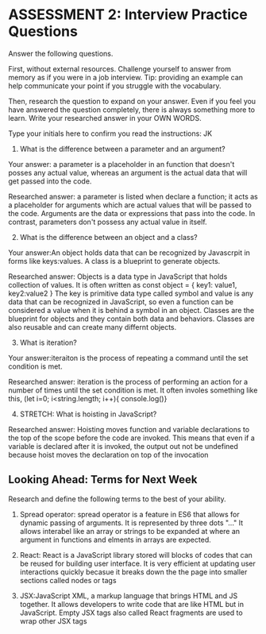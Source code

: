 # ASSESSMENT 2: Interview Practice Questions

Answer the following questions.

First, without external resources. Challenge yourself to answer from memory as if you were in a job interview. Tip: providing an example can help communicate your point if you struggle with the vocabulary.

Then, research the question to expand on your answer. Even if you feel you have answered the question completely, there is always something more to learn. Write your researched answer in your OWN WORDS.

Type your initials here to confirm you read the instructions: JK

1. What is the difference between a parameter and an argument?

Your answer: a parameter is a placeholder in an function that doesn't posses any actual value, whereas an argument is the actual data that will get passed into the code. 

Researched answer: a parameter is listed when declare a function; it acts as a placeholder for arguments which are actual values that will be passed to the code. Arguments are the data or expressions that pass into the code. In contrast, parameters don't possess any actual value in itself. 

2. What is the difference between an object and a class?

Your answer:An object holds data that can be recognized by Javascrpit in forms like keys:values. A class is a blueprint to generate objects. 

Researched answer: Objects is a data type in JavaScript that holds collection of values. It is often written as const object = {
    key1: value1, key2:value2
} The key is primitive data type called symbol and value is any data that can be recognized in JavaScript, so even a function can be considered a value when it is behind a symbol in an object. Classes are the blueprint for objects and they contain both data and behaviors. Classes are also reusable and can create many differnt objects. 

3. What is iteration?

Your answer:iteraiton is the process of repeating a command until the set condition is met. 

Researched answer: iteration is the process of performing an action for a number of times until the set condition is met. It often involes something like this, (let i=0; i<string.length; i++){ console.log()}

4. STRETCH: What is hoisting in JavaScript?

Researched answer: Hoisting moves function and variable declarations to the top of the scope before the code are invoked. This means that even if a variable is declared after it is invoked, the output out not be undefined because hoist moves the declaration on top of the invocation 

## Looking Ahead: Terms for Next Week

Research and define the following terms to the best of your ability.

1. Spread operator: spread operator is a feature in ES6 that allows for dynamic passing of arguments. It is represented by three dots "..." It allows interabel like an array or strings to be expanded at where an argument in functions and elments in arrays are expected. 

2. React: React is a JavaScript library stored will blocks of codes that can be reused for building user interface. It is very efficient at updating user interactions quickly becasue it breaks down the the page into smaller sections called nodes or tags

3. JSX:JavaScript XML, a markup language that brings HTML and JS together. It allows developers to write code that are like HTML but in JavaScript. Empty JSX tags also called React fragments are used to wrap other JSX tags 

